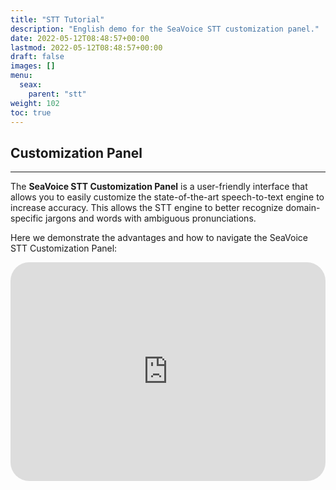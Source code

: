 ```yaml
---
title: "STT Tutorial"
description: "English demo for the SeaVoice STT customization panel."
date: 2022-05-12T08:48:57+00:00
lastmod: 2022-05-12T08:48:57+00:00
draft: false
images: []
menu:
  seax:
    parent: "stt"
weight: 102
toc: true
---
```


## Customization Panel
-------------------

The **SeaVoice STT Customization Panel** is a user-friendly interface that allows you to easily customize the 
state-of-the-art speech-to-text engine to increase accuracy. This allows the STT engine to better recognize domain-specific jargons and words with ambiguous pronunciations.

Here we demonstrate the advantages and how to navigate the SeaVoice STT Customization Panel:

   <iframe width="100%" height="350px" src="https://www.youtube.com/embed/1YEU6mexzWQ" title="YouTube video player" frameborder="0" allow="accelerometer; autoplay; clipboard-write; encrypted-media; gyroscope; picture-in-picture" allowfullscreen style="border-radius: 30px;"></iframe>
